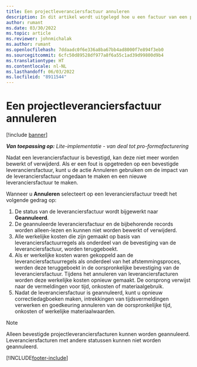 ```yaml
---
title: Een projectleveranciersfactuur annuleren
description: In dit artikel wordt uitgelegd hoe u een factuur van een projectleverancier in Microsoft Dynamics 365 Project Operations annuleert en wat de financiële impact is van het annuleren van een factuur van een projectleverancier.
author: rumant
ms.date: 03/30/2022
ms.topic: article
ms.reviewer: johnmichalak
ms.author: rumant
ms.openlocfilehash: 7ddaadc0f6e336a8ba67bb4ad8000f7e894f3eb0
ms.sourcegitcommit: 6cfc50d89528df977a8f6a55c1ad39d99800d9b4
ms.translationtype: HT
ms.contentlocale: nl-NL
ms.lasthandoff: 06/03/2022
ms.locfileid: "8911544"
---
```

# <a name="cancel-a-project-vendor-invoice"></a>Een projectleveranciersfactuur annuleren

[!include [banner](../../includes/dataverse-preview.md)]

_**Van toepassing op:** Lite-implementatie - van deal tot pro-formafacturering_

Nadat een leveranciersfactuur is bevestigd, kan deze niet meer worden bewerkt of verwijderd. Als er een fout is opgetreden op een bevestigde leveranciersfactuur, kunt u de actie Annuleren gebruiken om de impact van de leveranciersfactuur ongedaan te maken en een nieuwe leveranciersfactuur te maken.

Wanneer u **Annuleren** selecteert op een leveranciersfactuur treedt het volgende gedrag op:

1. De status van de leveranciersfactuur wordt bijgewerkt naar **Geannuleerd**.
2. De geannuleerde leveranciersfactuur en de bijbehorende records worden alleen-lezen en kunnen niet worden bewerkt of verwijderd.
3. Alle werkelijke kosten die zijn gemaakt op basis van leveranciersfactuurregels als onderdeel van de bevestiging van de leveranciersfactuur, worden teruggeboekt.
4. Als er werkelijke kosten waren gekoppeld aan de leveranciersfactuurregels als onderdeel van het afstemmingsproces, werden deze teruggeboekt in de oorspronkelijke bevestiging van de leveranciersfactuur. Tijdens het annuleren van leveranciersfacturen worden deze werkelijke kosten opnieuw gemaakt. De oorsprong verwijst naar de vermeldingen voor tijd, onkosten of materiaalgebruik.
5. Nadat de leveranciersfactuur is geannuleerd, kunt u opnieuw correctiedagboeken maken, intrekkingen van tijdsvermeldingen verwerken en goedkeuring annuleren van de oorspronkelijke tijd, onkosten of werkelijke materiaalwaarden.

> [!NOTE]
> Alleen bevestigde projectleveranciersfacturen kunnen worden geannuleerd. Leveranciersfacturen met andere statussen kunnen niet worden geannuleerd.

[!INCLUDE[footer-include](../../includes/footer-banner.md)]
